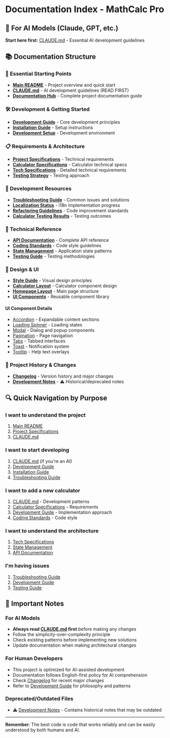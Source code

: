 # Documentation Index - MathCalc Pro

## 🎯 For AI Models (Claude, GPT, etc.)
**Start here first**: [CLAUDE.md](../CLAUDE.md) - Essential AI development guidelines

## 📚 Documentation Structure

### 🚀 Essential Starting Points
- **[Main README](../README.md)** - Project overview and quick start
- **[CLAUDE.md](../CLAUDE.md)** - AI development guidelines (READ FIRST)
- **[Documentation Hub](./README.md)** - Complete project documentation guide

### 🛠️ Development & Getting Started
- **[Development Guide](./development/README.md)** - Core development principles
- **[Installation Guide](./getting-started/installation.md)** - Setup instructions  
- **[Development Setup](./getting-started/development.md)** - Development environment

### 📋 Requirements & Architecture
- **[Project Specifications](./requirements/project-specifications.md)** - Technical requirements
- **[Calculator Specifications](./calculator-specification.md)** - Calculator technical specs
- **[Tech Specifications](./requirements/tech-specs.md)** - Detailed technical requirements
- **[Testing Strategy](./requirements/testing-strategy.md)** - Testing approach

### 🔧 Development Resources
- **[Troubleshooting Guide](./development/troubleshooting-guide.md)** - Common issues and solutions
- **[Localization Status](./development/localization-status.md)** - i18n implementation progress
- **[Refactoring Guidelines](./development/refactoring-guidelines.md)** - Code improvement standards
- **[Calculator Testing Results](./development/calculator-testing-results.md)** - Testing outcomes

### 📖 Technical Reference
- **[API Documentation](./reference/api-documentation.md)** - Complete API reference
- **[Coding Standards](./reference/coding-standards.md)** - Code style guidelines
- **[State Management](./reference/state-management.md)** - Application state patterns
- **[Testing Guide](./reference/testing-guide.md)** - Testing methodologies

### 🎨 Design & UI
- **[Style Guide](./design/style-guide.md)** - Visual design principles
- **[Calculator Layout](./design/calculator-layout.md)** - Calculator component design
- **[Homepage Layout](./design/homepage-layout.md)** - Main page structure
- **[UI Components](./design/ui-components.md)** - Reusable component library

#### UI Component Details
- [Accordion](./design/accordion.md) - Expandable content sections
- [Loading Spinner](./design/loading-spinner.md) - Loading states
- [Modal](./design/modal.md) - Dialog and popup components
- [Pagination](./design/pagination.md) - Page navigation
- [Tabs](./design/tabs.md) - Tabbed interfaces
- [Toast](./design/toast.md) - Notification system
- [Tooltip](./design/tooltip.md) - Help text overlays

### 📝 Project History & Changes
- **[Changelog](./changelog/CHANGELOG.md)** - Version history and major changes
- **[Development Notes](./notes.md)** - ⚠️ Historical/deprecated notes

## 🔍 Quick Navigation by Purpose

### **I want to understand the project**
1. [Main README](../README.md)
2. [Project Specifications](./requirements/project-specifications.md)
3. [CLAUDE.md](../CLAUDE.md)

### **I want to start developing**
1. [CLAUDE.md](../CLAUDE.md) (if you're an AI)
2. [Development Guide](./development/README.md)
3. [Installation Guide](./getting-started/installation.md)
4. [Troubleshooting Guide](./development/troubleshooting-guide.md)

### **I want to add a new calculator**
1. [CLAUDE.md](../CLAUDE.md) - Development patterns
2. [Calculator Specifications](./calculator-specification.md) - Requirements
3. [Development Guide](./development/README.md) - Implementation approach
4. [Coding Standards](./reference/coding-standards.md) - Code style

### **I want to understand the architecture**
1. [Tech Specifications](./requirements/tech-specs.md)
2. [State Management](./reference/state-management.md)
3. [API Documentation](./reference/api-documentation.md)

### **I'm having issues**
1. [Troubleshooting Guide](./development/troubleshooting-guide.md)
2. [Development Guide](./development/README.md)
3. [Testing Guide](./reference/testing-guide.md)

## 🚨 Important Notes

### For AI Models
- **Always read [CLAUDE.md](../CLAUDE.md) first** before making any changes
- Follow the simplicity-over-complexity principle
- Check existing patterns before implementing new solutions
- Update documentation when making architectural changes

### For Human Developers
- This project is optimized for AI-assisted development
- Documentation follows English-first policy for AI comprehension
- Check [Changelog](./changelog/CHANGELOG.md) for recent major changes
- Refer to [Development Guide](./development/README.md) for philosophy and patterns

### Deprecated/Outdated Files
- ⚠️ [Development Notes](./notes.md) - Contains historical notes that may be outdated

---

**Remember**: The best code is code that works reliably and can be easily understood by both humans and AI.